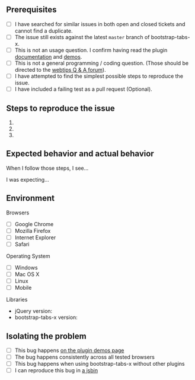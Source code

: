 ## Prerequisites

- [ ] I have searched for similar issues in both open and closed tickets and cannot find a duplicate.
- [ ] The issue still exists against the latest `master` branch of bootstrap-tabs-x.
- [ ] This is not an usage question. I confirm having read the plugin [documentation](http://plugins.krajee.com/tabs-x) and [demos](http://plugins.krajee.com/tabs-x/demo).
- [ ] This is not a general programming / coding question. (Those should be directed to the [webtips Q & A forum](http://webtips.krajee.com/questions)).
- [ ] I have attempted to find the simplest possible steps to reproduce the issue.
- [ ] I have included a failing test as a pull request (Optional).

## Steps to reproduce the issue

1.
2.
3.

## Expected behavior and actual behavior

When I follow those steps, I see...

I was expecting...

## Environment

Browsers

- [ ] Google Chrome
- [ ] Mozilla Firefox
- [ ] Internet Explorer
- [ ] Safari

Operating System

- [ ] Windows
- [ ] Mac OS X
- [ ] Linux
- [ ] Mobile

Libraries

- jQuery version:
- bootstrap-tabs-x version:

## Isolating the problem

- [ ] This bug happens [on the plugin demos page](http://plugins.krajee.com/tabs-x/demo)
- [ ] The bug happens consistently across all tested browsers
- [ ] This bug happens when using bootstrap-tabs-x without other plugins
- [ ] I can reproduce this bug in [a jsbin](https://jsbin.com/)

